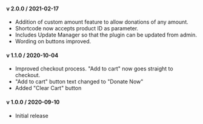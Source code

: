 #### v 2.0.0 / 2021-02-17
* Addition of custom amount feature to allow donations of any amount.
* Shortcode now accepts product ID as parameter.
* Includes Update Manager so that the plugin can be updated from admin.
* Wording on buttons improved.

#### v 1.1.0 / 2020-10-04
* Improved checkout process. "Add to cart" now goes straight to checkout.
* "Add to cart" button text changed to "Donate Now"
* Added "Clear Cart" button 

#### v 1.0.0 / 2020-09-10
* Initial  release
